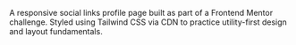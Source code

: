A responsive social links profile page built as part of a Frontend Mentor challenge. Styled using Tailwind CSS via CDN to practice utility-first design and layout fundamentals.
